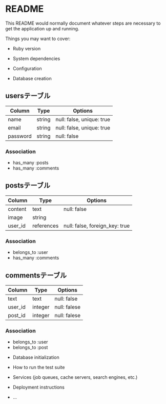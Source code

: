# README

This README would normally document whatever steps are necessary to get the
application up and running.

Things you may want to cover:

* Ruby version

* System dependencies

* Configuration

* Database creation

## usersテーブル
|Column|Type|Options|
|------|----|-------|
|name|string|null: false, unique: true|
|email|string|null: false, unique: true|
|password|string|null: false|

### Association
- has_many :posts
- has_many :comments

## postsテーブル
|Column|Type|Options|
|------|----|-------|
|content|text|null: false|
|image|string|
|user_id|references|null: false, foreign_key: true|

### Association
- belongs_to :user
- has_many :comments

## commentsテーブル
|Column|Type|Options|
|------|----|-------|
|text|text|null: false|
|user_id|integer|null: falese|
|post_id|integer|null: falese|

### Association
- belongs_to :user
- belongs_to :post


* Database initialization

* How to run the test suite

* Services (job queues, cache servers, search engines, etc.)

* Deployment instructions

* ...
